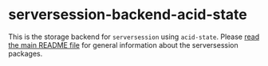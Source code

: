 # serversession-backend-acid-state

This is the storage backend for `serversession` using
`acid-state`.  Please
[read the main README file](https://github.com/yesodweb/serversession/blob/master/README.md)
for general information about the serversession packages.
